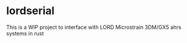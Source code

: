 # lordserial

This is a WIP project to interface with LORD Microstrain 3DM/GX5 ahrs systems in rust
